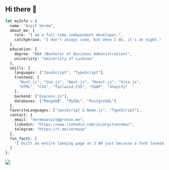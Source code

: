 ## Hi there 👋

```ts
let myInfo = {
  name: "Arpit Verma",
  about_me: {
    role: "I am a full-time independent developer.",
    catchphrase: "I don't always code, but when I do, it's at night."
  },
  education: {
    degree: "BBA (Bachelor of Business Administration)",
    university: "University of Lucknow"
  },
  skills: {
    languages: ["JavaScript", "TypeScript"],
    frontend: [
      "Nuxt.js", "Vue.js", "Next.js", "React.js", "Vite.js",
      "HTML", "CSS", "Tailwind CSS", "GSAP", "Shopify"
    ],
    backend: ["Express.js"],
    databases: ["MongoDB", "MySQL", "PostgreSQL"]
  },
  favoriteLanguages: ["JavaScript & Node.js", "TypeScript"],
  contact: {
    email: "Vermmaarpit@proton.me",
    linkedin: "https://www.linkedin.com/in/arpitvermma/",
    telegram: "https://t.me/vermaap"
  },
  fun_facts: [
    "I built an entire landing page at 3 AM just because a font looked 'off'—design OCD is real!"
  ]
};
```





<!--
**Vermaarp/Vermaarp** is a ✨ _special_ ✨ repository because its `README.md` (this file) appears on your GitHub profile.

Here are some ideas to get you started:

- 🔭 I’m currently working on ...
- 🌱 I’m currently learning ...
- 👯 I’m looking to collaborate on ...
- 🤔 I’m looking for help with ...
- 💬 Ask me about ...
- 📫 How to reach me: ...
- 😄 Pronouns: ...
- ⚡ Fun fact: ...
-->


[![](https://visitcount.itsvg.in/api?id=vermaarp&label=Profile%20Views&icon=0&pretty=false)](https://visitcount.itsvg.in)
